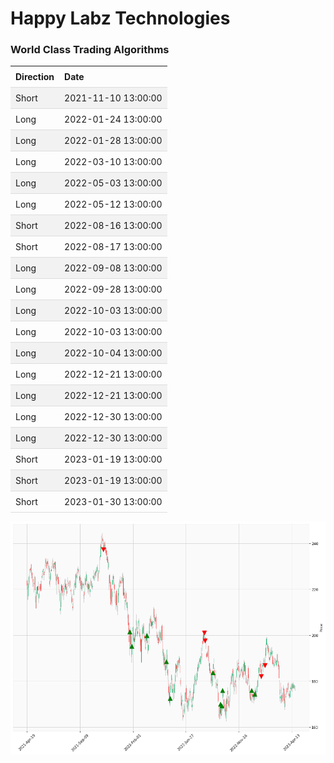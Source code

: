 
<style>
.hits {
            border-collapse: collapse;
            width: 100%;
        }
        .hits th, td {
            padding: 8px;
            text-align: left;
            border-bottom: 1px solid #ddd;
        }
        .hits tr:nth-child(even) {
            background-color: #f2f2f2;
        }
</style>
    
# Happy Labz Technologies

### World Class Trading Algorithms
    
<table class="hits">
    <tr>
        <th>Direction</th>
        <th>Date</th>
      </tr>
    <tr>
        <td>Short</td>
        <td>2021-11-10 13:00:00</td>
    </tr>
    <tr>
        <td>Long</td>
        <td>2022-01-24 13:00:00</td>
    </tr>
    <tr>
        <td>Long</td>
        <td>2022-01-28 13:00:00</td>
    </tr>
    <tr>
        <td>Long</td>
        <td>2022-03-10 13:00:00</td>
    </tr>
    <tr>
        <td>Long</td>
        <td>2022-05-03 13:00:00</td>
    </tr>
    <tr>
        <td>Long</td>
        <td>2022-05-12 13:00:00</td>
    </tr>
    <tr>
        <td>Short</td>
        <td>2022-08-16 13:00:00</td>
    </tr>
    <tr>
        <td>Short</td>
        <td>2022-08-17 13:00:00</td>
    </tr>
    <tr>
        <td>Long</td>
        <td>2022-09-08 13:00:00</td>
    </tr>
    <tr>
        <td>Long</td>
        <td>2022-09-28 13:00:00</td>
    </tr>
    <tr>
        <td>Long</td>
        <td>2022-10-03 13:00:00</td>
    </tr>
    <tr>
        <td>Long</td>
        <td>2022-10-03 13:00:00</td>
    </tr>
    <tr>
        <td>Long</td>
        <td>2022-10-04 13:00:00</td>
    </tr>
    <tr>
        <td>Long</td>
        <td>2022-12-21 13:00:00</td>
    </tr>
    <tr>
        <td>Long</td>
        <td>2022-12-21 13:00:00</td>
    </tr>
    <tr>
        <td>Long</td>
        <td>2022-12-30 13:00:00</td>
    </tr>
    <tr>
        <td>Long</td>
        <td>2022-12-30 13:00:00</td>
    </tr>
    <tr>
        <td>Short</td>
        <td>2023-01-19 13:00:00</td>
    </tr>
    <tr>
        <td>Short</td>
        <td>2023-01-19 13:00:00</td>
    </tr>
    <tr>
        <td>Short</td>
        <td>2023-01-30 13:00:00</td>
    </tr>
    
</table>

![Plot](charts/IWM.png)